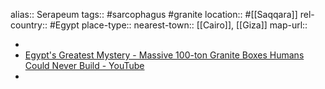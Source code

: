 alias:: Serapeum
tags:: #sarcophagus #granite
location:: #[[Saqqara]]
rel-country:: #Egypt
place-type::
nearest-town:: [[Cairo]], [[Giza]]
map-url::

-
- [Egypt's Greatest Mystery - Massive 100-ton Granite Boxes Humans Could Never Build - YouTube](https://www.youtube.com/watch?v=SYPlK-pUNro)
-

